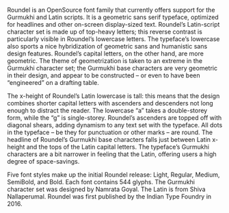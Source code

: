 Roundel is an OpenSource font family that currently offers support for the Gurmukhi and Latin scripts. It is a geometric sans serif typeface, optimized for headlines and other on-screen display-sized text. Roundel’s Latin-script character set is made up of top-heavy letters; this reverse contrast is particularly visible in Roundel’s lowercase letters. The typeface’s lowercase also sports a nice hybridization of geometric sans and humanistic sans design features. Roundel’s capital letters, on the other hand, are more geometric. The theme of geometrization is taken to an extreme in the Gurmukhi character set; the Gurmukhi base characters are very geometric in their design, and appear to be constructed – or even to have been “engineered” on a drafting table.

The x-height of Roundel’s Latin lowercase is tall: this means that the design combines shorter capital letters with ascenders and descenders not long enough to distract the reader. The lowercase “a” takes a double-storey form, while the “g” is single-storey. Roundel’s ascenders are topped off with diagonal shears, adding dynamism to any text set with the typeface. All dots in the typeface – be they for punctuation or other marks – are round. The headline of Roundel’s Gurmukhi base characters falls just between Latin x-height and the tops of the Latin capital letters. The typeface’s Gurmukhi characters are a bit narrower in feeling that the Latin, offering users a high degree of space-savings.

Five font styles make up the initial Roundel release: Light, Regular, Medium, SemiBold, and Bold. Each font contains 544 glyphs. The Gurmukhi character set was designed by Namrata Goyal. The Latin is from Shiva Nallaperumal. Roundel was first published by the Indian Type Foundry in 2016.
